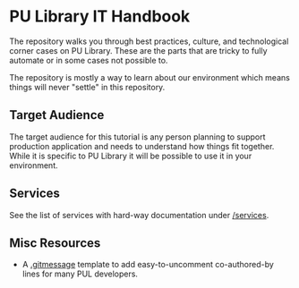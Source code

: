 # PU Library IT Handbook

The repository walks you through best practices, culture, and technological corner cases on PU Library. These are the
parts that are tricky to fully automate or in some cases not possible to.

The repository is mostly a way to learn about our environment which means things
will never "settle" in this repository.

## Target Audience

The target audience for this tutorial is any person planning to support
production application and needs to understand how things fit together. While it
is specific to PU Library it will be possible to use it in your environment.

## Services

See the list of services with hard-way documentation under [/services](/services).

## Misc Resources

* A [.gitmessage](gitmessage.md) template to add easy-to-uncomment co-authored-by lines for many PUL developers.
